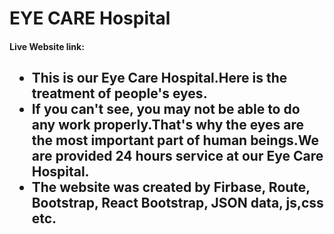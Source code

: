 <h1>EYE CARE Hospital</h1>

<h4>Live Website link:</h4>

<h2>
<ul>
<li>This is our Eye Care Hospital.Here is the treatment of people's eyes.</li>
<li>If you can't see, you may not be able to do any work properly.That's why the eyes are the most important part of human beings.We are provided 24 hours service at our Eye Care Hospital.</li>
<li>The website was created by Firbase, Route, Bootstrap, React Bootstrap, JSON data, js,css etc.</li>

</ul>

</h2>